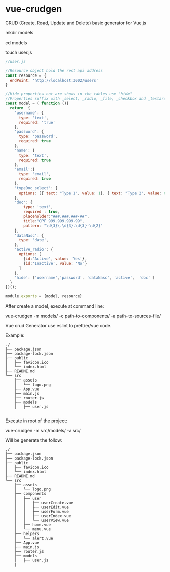 # vue-crudgen
CRUD (Create, Read, Update and Delete) basic generator for Vue.js

mkdir models

cd models

touch user.js

```javascript
//user.js

//Resource object hold the rest api address
const resource = {
  endPoint: 'http://localhost:3002/users'
}

//Hide properties not are shows in the tables use "hide"
//Properties suffix with _select, _radio, _file, _checkbox and _textarea are especials
const model = ( function (){
  return  {
    'username': {
      type: 'text',
      required: 'true'
    },
    'password': {
      type: 'password',
      required: true
    },
    'name': {
      type: 'text',
      required: true
    },
    'email':{
      type: 'email',
      required: true
    },
    'typeDoc_select': {
      options: [{ text: "Type 1", value: 1}, { text: "Type 2", value: 0}]
    },
    'doc': {
        type: 'text',
        required : true,
        placeholder:"###.###.###-##",
        title:"CPF 999.999.999-99",
        pattern: "\d{3}\.\d{3}.\d{3}-\d{2}"
    },
    'dataNasc': {
      type: 'date',
    },
    'active_radio': {
      options: [
        {id:'Active', value: 'Yes'},
        {id:'Inactive', value: 'No'}
      ]
    },
    'hide': ['username','password', 'dataNasc', 'active',  'doc' ]
  }
})();

module.exports = {model, resource}

```
After create a model, execute at command line:

vue-crudgen -m models/ -c path-to-components/ -a path-to-sources-file/

Vue crud Generator use eslint to prettier/vue code.

Example: 
```
./
├── package.json
├── package-lock.json
├── public
│   ├── favicon.ico
│   └── index.html
├── README.md
└── src
    ├── assets
    │   └── logo.png
    ├── App.vue
    ├── main.js
    ├── router.js
    ├── models
    │   ├── user.js
    
```
Execute in root of the project:

vue-crudgen -m src/models/ -a src/

Will be generate the follow:

```
./
├── package.json
├── package-lock.json
├── public
│   ├── favicon.ico
│   └── index.html
├── README.md
└── src
    ├── assets
    │   └── logo.png
    ├── components
    │   ├── user
    │   │   ├── userCreate.vue
    │   │   ├── userEdit.vue
    │   │   ├── userForm.vue
    │   │   ├── userIndex.vue
    │   │   └── userView.vue
    │   ├── home.vue
    │   └── menu.vue
    ├── helpers
    │   └── alert.vue
    ├── App.vue
    ├── main.js
    ├── router.js
    ├── models
    │   ├── user.js
    |
```




